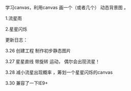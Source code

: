 学习canvas，利用canvas 画一个（或者几个） 动态背景图 。

1.流星雨  

2.星星闪烁 



更新日志：


3.26  创建工程  制作初步静态图片

3.27  星星直线 带旋转 运动， 偶尔会出现流星！

3.28  减小流星出现概率 ，筹划一个星星闪烁的canvas

3.30  兼容了一下IE9+
